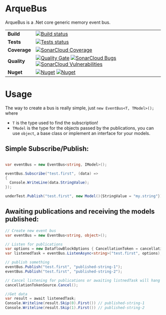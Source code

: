 # ArqueBus
ArqueBus is a .Net core generic memory event bus.

| | |
| --- | --- |
| **Build** | [![Build status](https://ci.appveyor.com/api/projects/status/rhojxs4e9ukeyh7m/branch/master?svg=true)](https://ci.appveyor.com/project/Ralstlin/arquebus/branch/master) |
| **Tests** | [![Tests status](https://img.shields.io/appveyor/tests/Ralstlin/ArqueBus.svg)](https://img.shields.io/appveyor/tests/Ralstlin/ArqueBus.svg) |
| **Coverage** |[![SonarCloud Coverage](https://sonarcloud.io/api/project_badges/measure?project=arquebus&metric=coverage&)](https://sonarcloud.io/component_measures/metric/coverage/list?id=arquebus) | 
| **Quality** | [![Quality Gate](https://sonarcloud.io/api/project_badges/measure?project=arquebus&metric=alert_status)](https://sonarcloud.io/api/project_badges/measure?project=arquebus&metric=alert_status) [![SonarCloud Bugs](https://sonarcloud.io/api/project_badges/measure?project=arquebus&metric=bugs)](https://sonarcloud.io/component_measures/metric/reliability_rating/list?id=arquebus) [![SonarCloud Vulnerabilities](https://sonarcloud.io/api/project_badges/measure?project=arquebus&metric=vulnerabilities)](https://sonarcloud.io/component_measures/metric/security_rating/list?id=arquebus) | 
| **Nuget** | [![Nuget](https://img.shields.io/nuget/v/arquebus.svg)](http://nuget.org/packages/arquebus) [![Nuget](https://buildstats.info/nuget/arquebus)](http://nuget.org/packages/arquebus)   |

# Usage
The way to create a bus is really simple, just `new EventBus<T, TModel>();` where

* `T` is the type used to find the subscription!
* `TModel` is the type for the objects passed by the publications, you can use `object`, a base class or implement an interface for your models.

## Simple Subscribe/Publish:
```csharp 

var eventBus = new EventBus<string, IModel>();

eventBus.Subscribe("test.first", (data) =>
{
  Console.WriteLine(data.StringValue);
});

underTest.Publish("test.first", new Model(){StringValue = "my.string"});

```

## Awaiting publications and receiving the models published:
```csharp
// Create new event bus
var eventBus = new EventBus<string, object>();

// Listen for publications
var options = new DataflowBlockOptions { CancellationToken = cancellationTokenSource.Token };
var listenedTask = eventBus.ListenAsync<string>("test.first", options);

// publish something
eventBus.Publish("test.first", "published-string-1");
eventBus.Publish("test.first", "published-string-2");

// Cancel listening for publications or awaiting listnedTask will hang forever.
cancellationTokenSource.Cancel();

//Get data
var result = await listenedTask;
Console.Writeline(result.Skip(0).First()) // published-string-1
Console.Writeline(result.Skip(1).First()) // published-string-2
```
